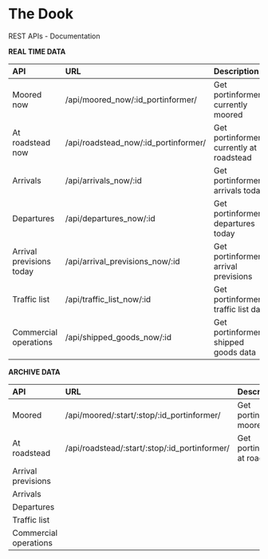 # The Dook
REST APIs - Documentation 

**REAL TIME DATA**

|API | URL | Description|
|:----|:-----|:------------|
|Moored now|/api/moored_now/:id_portinformer/|Get portinformer's currently moored|
|At roadstead now|/api/roadstead_now/:id_portinformer/|Get portinformer's currently at roadstead|
|Arrivals|/api/arrivals_now/:id|Get portinformer's arrivals today| 
|Departures|/api/departures_now/:id    | Get portinformer's departures today| 
|Arrival previsions today|/api/arrival_previsions_now/:id    |Get portinformer's arrival previsions  |
|Traffic list|/api/traffic_list_now/:id    |Get portinformer's traffic list data   |
|Commercial operations|/api/shipped_goods_now/:id    |Get portinformer's shipped goods data    |


**ARCHIVE DATA**

|API | URL | Description|
|:----|:-----|:------------|
|Moored|/api/moored/:start/:stop/:id_portinformer/|Get portinformer moored|
|At roadstead|/api/roadstead/:start/:stop/:id_portinformer/|Get portinformer at roadstead|
|Arrival previsions|    |    |
|Arrivals|    |    | 
|Departures|    |    | 
|Traffic list|    |    |
|Commercial operations|    |    |
